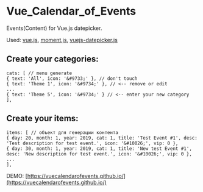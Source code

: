 # Vue_Calendar_of_Events
Events(Content) for Vue.js datepicker.

Used: [vue.js](https://github.com/vuejs/vue), [moment.js](https://github.com/moment/moment), [vuejs-datepicker.js](https://github.com/charliekassel/vuejs-datepicker)

## Create your categories: ##
```
cats: [ // menu generate
{ text: 'All', icon: '&#9733;' }, // don't touch
{ text: 'Theme 1', icon: '&#9734;' }, // <-- remove or edit
...
{ text: 'Theme 5', icon: '&#9734;' } // <-- enter your new category
],
```

## Create your items: ##
```
items: [ // объект для генерации контента
{ day: 20, month: 1, year: 2019, cat: 1, title: 'Test Event #1', desc: 'Test description for test event.', icon: '&#10026;', vip: 0 },
{ day: 30, month: 1, year: 2019, cat: 1, title: 'New test Event #1', desc: 'New description for test event.', icon: '&#10026;', vip: 0 },
...
],
```

DEMO: [https://vuecalendarofevents.github.io/](https://vuecalendarofevents.github.io/)
